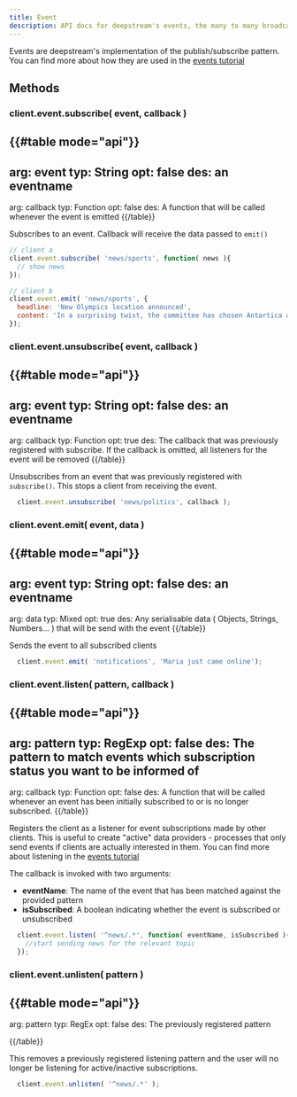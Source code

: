 ```yaml
---
title: Event
description: API docs for deepstream's events, the many to many broadcasting mechanism
---
```


Events are deepstream's implementation of the publish/subscribe pattern. You can find more about how they are used in the [events tutorial](../../tutorials/core/pubsub-events)

## Methods

### client.event.subscribe( event, callback )
{{#table mode="api"}}
-
  arg: event
  typ: String
  opt: false
  des: an eventname
-
  arg: callback
  typ: Function
  opt: false
  des: A function that will be called whenever the event is emitted
{{/table}}

Subscribes to an event. Callback will receive the data passed to `emit()`

```javascript
// client a
client.event.subscribe( 'news/sports', function( news ){
  // show news
});

// client b
client.event.emit( 'news/sports', {
  headline: 'New Olympics location announced',
  content: 'In a surprising twist, the committee has chosen Antartica as the location of the next Olympics.'
});
```

### client.event.unsubscribe( event, callback )
{{#table mode="api"}}
-
  arg: event
  typ: String
  opt: false
  des: an eventname
-
  arg: callback
  typ: Function
  opt: true
  des: The callback that was previously registered with subscribe. If the callback is omitted, all listeners for the event will be removed
{{/table}}

Unsubscribes from an event that was previously registered with `subscribe()`. This stops a client from receiving the event.

```javascript
  client.event.unsubscribe( 'news/politics', callback );
```

### client.event.emit( event, data )
{{#table mode="api"}}
-
  arg: event
  typ: String
  opt: false
  des: an eventname
-
  arg: data
  typ: Mixed
  opt: true
  des: Any serialisable data ( Objects, Strings, Numbers... ) that will be send with the event
{{/table}}

Sends the event to all subscribed clients

```javascript
  client.event.emit( 'notifications', 'Maria just came online');
```


### client.event.listen( pattern, callback )
{{#table mode="api"}}
-
  arg: pattern
  typ: RegExp
  opt: false
  des: The pattern to match events which subscription status you want to be informed of
-
  arg: callback
  typ: Function
  opt: false
  des: A function that will be called whenever an event has been initially subscribed to or is no longer subscribed.
{{/table}}

Registers the client as a listener for event subscriptions made by other clients. This is useful to create "active" data providers - processes that only send events if clients are actually interested in them. You can find more about listening in the [events tutorial](../../tutorials/core/pubsub-events)

The callback is invoked with two arguments:
- **eventName**: The name of the event that has been matched against the provided pattern
- **isSubscribed**: A boolean indicating whether the event is subscribed or unsubscribed

```javascript
  client.event.listen( '^news/.*', function( eventName, isSubscribed ){
    //start sending news for the relevant topic
  });
```

### client.event.unlisten( pattern )
{{#table mode="api"}}
-
  arg: pattern
  typ: RegEx
  opt: false
  des: The previously registered pattern

{{/table}}

This removes a previously registered listening pattern and the user will no longer be listening for active/inactive subscriptions.

```javascript
  client.event.unlisten( '^news/.*' );
```
